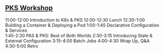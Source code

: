 ## [PKS Workshop](https://github.com/cstewart-pivotal/apbg-pks-workshop)

11:00-12:00 Introduction to K8s & PKS
12:00-12:30 Lunch
12:30-1:00 Building a Container & Deploying a Pod
1:00-1:45 Declarative Configuration & Services  
1:45-2:30 PAS & PKS: Best of Both Worlds
2:30-3:15 Introducing State & External Configuration
3:15-4:00 Batch Jobs
4:00-4:30 Wrap Up, Q&A
4:30-5:00 Retro
